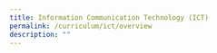 ```yaml
---
title: Information Communication Technology (ICT)
permalink: /curriculum/ict/overview
description: ""
---
```

